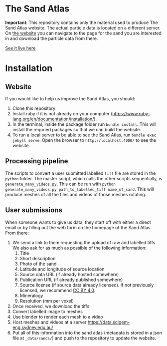 # The Sand Atlas

**Important**: This repository contains only the material used to produce The Sand Atlas website. The actual particle data is located on a different server. On [the website](https://sand-atlas.scigem.com/) you can navigate to the page for the sand you are interested in and download the particle data from there.

[See it live here](https://sand-atlas.scigem.com/)

# Installation

## Website
If you would like to help us improve the Sand Atlas, you should:
1. Clone this repository
2. Install ruby if it is not already on your computer (https://www.ruby-lang.org/en/documentation/installation/).
3. In the terminal, inside the package folder run `bundle install`. This will install the requried packages so that we can build the website.
4. To run a local server to be able to see the Sand Atlas, run `bundle exec jekyll serve`. Open the browser to `http://localhost:4000/` to see the website.

## Processing pipeline
The scripts to convert a user submitted labelled `tiff` file are stored in the `python` folder. The master script, which calls the other scripts sequentially, is `generate_many_videos.py`. This can be run with `python generate_many_videos.py path_to_labelled_tiff name_of_sand`. This will produce meshes of all the files and videos of those meshes rotating.

## User submissions
When someone wants to give us data, they start off with either a direct email or by filling out the web form on the homepage of the Sand Atlas. From there:
1. We send a link to them requesting the upload of raw and labelled tiffs. We also ask for as much as possible of the following information:
    1. Title
    2. Short description
    3. Photo of the sand
    4. Latitude and longitude of source location
    5. Source data URL (if already hosted somewhere)
    6. Publication URL (if already published somewhere)
    7. Source license (if source data already licensed). If not previously licensed, we recommend [CC BY 4.0](https://creativecommons.org/licenses/by/4.0/).
    8. Mineralogy
    9. Resolution (mm per voxel)
10. Once received, we download the tiffs
11. Convert labelled image to meshes
12. Use blender to render each mesh to a video
13. Host meshes and videos at a server https://data.scigem-eng.sydney.edu.au/
14. Put all of this information into the sand atlas (metadata is stored in a json file at `_data/sands/`) and push to the repository to update the website.
